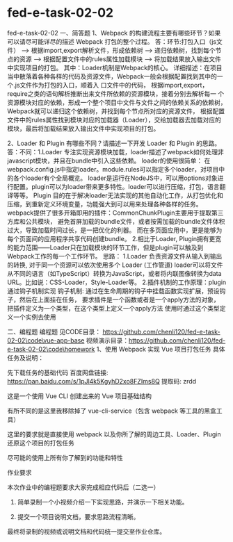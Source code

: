 # fed-e-task-02-02
fed-e-task-02-02
一、简答题
1、Webpack 的构建流程主要有哪些环节？如果可以请尽可能详尽的描述 Webpack 打包的整个过程。
    答：环节:打包入口（js文件） ——> 根据import,export解析文件，形成依赖树 ——> 递归依赖树，找到每个节点的资源
             ——> 根据配置文件中的rules属性加载模块 ——> 将加载结果放入输出文件中实现项目的打包。
        其中：Loader机制是Webpack的核心。
        详细描述：在项目当中散落着各种各样的代码及资源文件，Webpack一般会根据配置找到其中的一个.js文件作为打包的入口，顺着入
                口文件中的代码， 根据import,export，require之类的语句解析推断出来文件所依赖的资源模块，接着分别去解析每一
                个资源模块对应的依赖，形成一个整个项目中文件与文件之间的依赖关系的依赖树，Webpack就可以递归这个依赖树，并找到每个节点所对应的资源文件，
				根据配置文件中的rules属性找到模块对应的加载器（Loader），交给加载器去加载对应的模块，最后将加载结果放入输出文件中实现项目的打包。

2、Loader 和 Plugin 有哪些不同？请描述一下开发 Loader 和 Plugin 的思路。
    答：不同：1.Loader 专注实现资源模块加载，loader描述了webpack如何处理非javascript模块，并且在bundle中引入这些依赖。
					loader的使用很简单：
						在webpack.config.js中指定loader。module.rules可以指定多个loader，对项目中的各个loader有个全局概览。
						loader是运行在NodeJS中，可以用options对象进行配置。plugin可以为loader带来更多特性。loader可以进行压缩，打包，语言翻译等等。
	            Plugin 目的在于解决loader无法实现的其他自动化工作，从打包优化和压缩，到重新定义环境变量，功能强大到可以用来处理各种各样的任务。
					   webpack提供了很多开箱即用的插件：CommonChunkPlugin主要用于提取第三方库和公共模块，
					   避免首屏加载的bundle文件，或者按需加载的bundle文件体积过大，导致加载时间过长，是一把优化的利器。
					   而在多页面应用中，更是能够为每个页面间的应用程序共享代码创建bundle。
              2.相比于Loader, Plugin拥有更宽的能力范围——Loader只在加载模块的环节工作，但是plugin可以触及到Webpack工作的每一个工作环节。
        思路：
            1.Loader 负责资源文件从输入到输出的转换, 对于同一个资源可以依次使用多个 Loader (工作管道)
			loader可以将文件从不同的语言（如TypeScript）转换为JavaScript，或者将内联图像转换为data URL。比如说：CSS-Loader，Style-Loader等。
            2.插件机制的工作原理：plugin通过钩子机制实现
              钩子机制: 通过在生命周期的钩子中挂载函数实现扩展，预设钩子，然后在上面挂在任务，
                         要求插件是一个函数或者是一个apply方法的对象， 把插件定义为一个类型，在这个类型上定义一个apply方法
                         使用时通过这个类型定义一个实例去使用

二、编程题
编程题 见CODE目录： https://github.com/chenli120/fed-e-task-02-02\code\vue-app-base
       视频演示目录：https://github.com/chenli120/fed-e-task-02-02\code\homework
1、使用 Webpack 实现 Vue 项目打包任务
具体任务及说明：

先下载任务的基础代码  百度网盘链接: https://pan.baidu.com/s/1pJl4k5KgyhD2xo8FZIms8Q 提取码: zrdd

这是一个使用 Vue CLI 创建出来的 Vue 项目基础结构

有所不同的是这里我移除掉了 vue-cli-service（包含 webpack 等工具的黑盒工具）

这里的要求就是直接使用 webpack 以及你所了解的周边工具、Loader、Plugin 还原这个项目的打包任务

尽可能的使用上所有你了解到的功能和特性

作业要求

本次作业中的编程题要求大家完成相应代码后（二选一）

1.  简单录制一个小视频介绍一下实现思路，并演示一下相关功能。

2.  提交一个项目说明文档，要求思路流程清晰。

最终将录制的视频或说明文档和代码统一提交至作业仓库。

